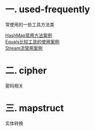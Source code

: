 
# 一. used-frequently
常使用的一些工具方法类   

[HashMap常用方法案例](src/main/java/com/zjut/study/others/use_frequently/HashMapClient.java)   
[Equals比较工具的使用案例](src/main/java/com/zjut/study/others/use_frequently/EqualsUtilClient.java)   
[Stream流常用案例](src/main/java/com/zjut/study/others/use_frequently/StreamClient.java)

# 二. cipher
密码相关

# 三. mapstruct
实体转换